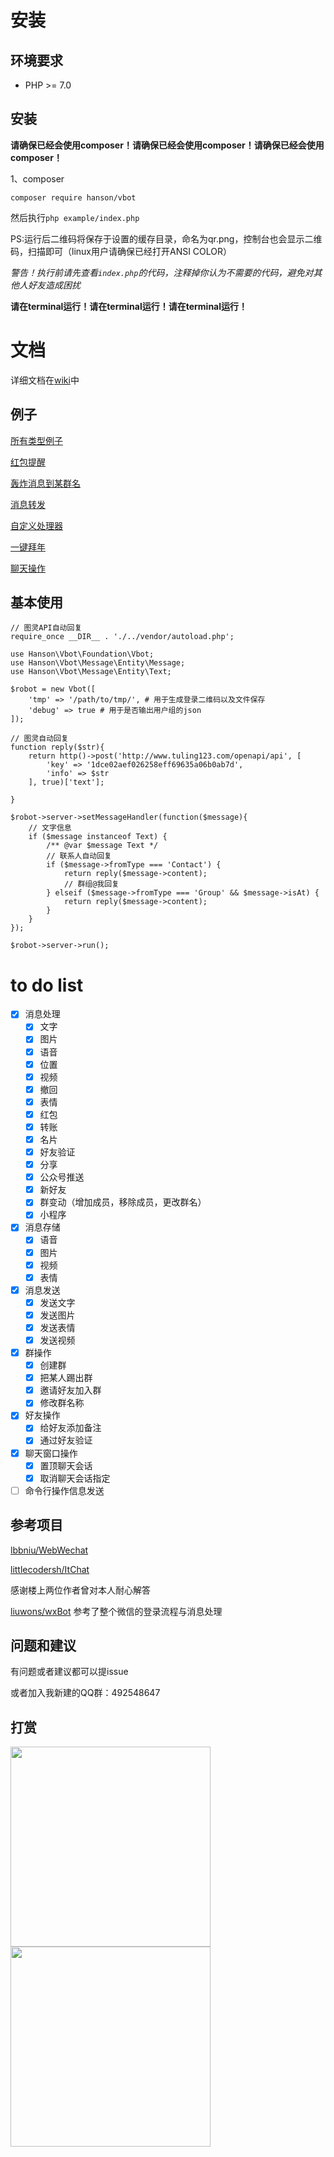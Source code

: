 
# 安装

## 环境要求

* PHP >= 7.0

## 安装

**请确保已经会使用composer！请确保已经会使用composer！请确保已经会使用composer！**

1、composer

```
composer require hanson/vbot
```

然后执行``` php example/index.php ``` 

PS:运行后二维码将保存于设置的缓存目录，命名为qr.png，控制台也会显示二维码，扫描即可（linux用户请确保已经打开ANSI COLOR）

*警告！执行前请先查看`index.php`的代码，注释掉你认为不需要的代码，避免对其他人好友造成困扰*

**请在terminal运行！请在terminal运行！请在terminal运行！**

# 文档

详细文档在[wiki](https://github.com/HanSon/vbot/wiki)中

## 例子

[所有类型例子](https://github.com/HanSon/vbot/blob/master/example/index.php)

[红包提醒](https://github.com/HanSon/vbot/blob/master/example/hongbao.php)

[轰炸消息到某群名](https://github.com/HanSon/vbot/blob/master/example/group.php)

[消息转发](https://github.com/HanSon/vbot/blob/master/example/forward.php)

[自定义处理器](https://github.com/HanSon/vbot/blob/master/example/custom.php)

[一键拜年](https://github.com/HanSon/vbot/blob/master/example/bainian.php)

[聊天操作](https://github.com/HanSon/vbot/blob/master/example/contact.php)


## 基本使用

```
// 图灵API自动回复
require_once __DIR__ . './../vendor/autoload.php';

use Hanson\Vbot\Foundation\Vbot;
use Hanson\Vbot\Message\Entity\Message;
use Hanson\Vbot\Message\Entity\Text;

$robot = new Vbot([
    'tmp' => '/path/to/tmp/', # 用于生成登录二维码以及文件保存
    'debug' => true # 用于是否输出用户组的json
]);

// 图灵自动回复
function reply($str){
    return http()->post('http://www.tuling123.com/openapi/api', [
        'key' => '1dce02aef026258eff69635a06b0ab7d',
        'info' => $str
    ], true)['text'];

}

$robot->server->setMessageHandler(function($message){
    // 文字信息
    if ($message instanceof Text) {
        /** @var $message Text */
        // 联系人自动回复
        if ($message->fromType === 'Contact') {
            return reply($message->content);
            // 群组@我回复
        } elseif ($message->fromType === 'Group' && $message->isAt) {
            return reply($message->content);
        }
    }
});

$robot->server->run();

```

# to do list

- [x] 消息处理
  - [x] 文字
  - [x] 图片
  - [x] 语音
  - [x] 位置
  - [x] 视频
  - [x] 撤回
  - [x] 表情
  - [x] 红包
  - [x] 转账
  - [x] 名片
  - [x] 好友验证
  - [x] 分享
  - [x] 公众号推送
  - [x] 新好友
  - [x] 群变动（增加成员，移除成员，更改群名）
  - [x] 小程序
  
- [x] 消息存储
  - [x] 语音
  - [x] 图片
  - [x] 视频
  - [x] 表情

- [x] 消息发送
  - [x] 发送文字
  - [x] 发送图片
  - [x] 发送表情
  - [x] 发送视频

- [x] 群操作
  - [x] 创建群
  - [x] 把某人踢出群
  - [x] 邀请好友加入群
  - [x] 修改群名称
  
- [x] 好友操作
  - [x] 给好友添加备注
  - [x] 通过好友验证

- [x] 聊天窗口操作
  - [x] 置顶聊天会话
  - [x] 取消聊天会话指定
  
- [ ] 命令行操作信息发送

## 参考项目

[lbbniu/WebWechat](https://github.com/lbbniu/WebWechat)

[littlecodersh/ItChat](https://github.com/littlecodersh/ItChat) 

感谢楼上两位作者曾对本人耐心解答

[liuwons/wxBot](https://github.com/liuwons/wxBot) 参考了整个微信的登录流程与消息处理

## 问题和建议

有问题或者建议都可以提issue

或者加入我新建的QQ群：492548647

## 打赏

<img src="https://ww2.sinaimg.cn/large/685b97a1gy1fd61orxreaj20yf19fmz1.jpg" height="320">
<img src="https://ww2.sinaimg.cn/large/685b97a1gy1fd61qscynwj20ng0zk0tx.jpg" height="320">
